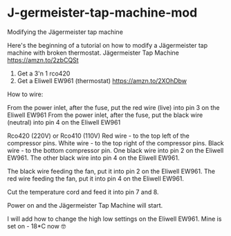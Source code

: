 # J-germeister-tap-machine-mod
Modifying the Jägermeister tap machine 

Here's the beginning of a tutorial on how to modify a Jägermeister tap machine with broken thermostat. 
Jägermeister Tap Machine https://amzn.to/2zbCQSt

1. Get a 3'n 1 rco420
2. Get a Eliwell EW961 (thermostat) https://amzn.to/2XOhDbw

How to wire:

From the power inlet, after the fuse, put the red wire (live) into pin 3 on the Eliwell EW961
From the power inlet, after the fuse, put the black wire (neutral) into pin 4 on the Eliwell EW961

Rco420 (220V) or Rco410 (110V)
Red wire - to the top left of the compressor pins. 
White wire - to the top right of the compressor pins. 
Black wire - to the bottom compressor pin. 
One black wire into pin 2 on the Eliwell EW961. 
The other black wire into pin 4 on the Eliwell EW961. 

The black wire feeding the fan, put it into pin 2 on the Eliwell EW961. 
The red wire feeding the fan, put it into pin 4 on the Eliwell EW961.

Cut the temperature cord and feed it into pin 7 and 8.


Power on and the Jägermeister Tap Machine will start. 


I will add how to change the high low settings on the Eliwell EW961. 
Mine is set on - 18*C now 🤓
